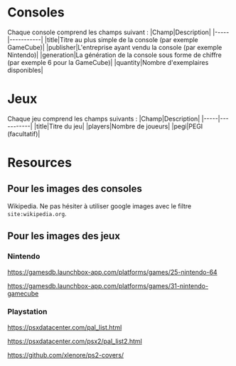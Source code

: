 # Consoles

Chaque console comprend les champs suivant :
|Champ|Description|
|-----|-----------|
|title|Titre au plus simple de la console (par exemple GameCube)|
|publisher|L'entreprise ayant vendu la console (par exemple Nintendo)|
|generation|La génération de la console sous forme de chiffre (par exemple 6 pour la GameCube)|
|quantity|Nombre d'exemplaires disponibles|

# Jeux

Chaque jeu comprend les champs suivants :
|Champ|Description|
|-----|-----------|
|title|Titre du jeu|
|players|Nombre de joueurs|
|pegi|PEGI (facultatif)|

# Resources

## Pour les images des consoles
Wikipedia. Ne pas hésiter à utiliser google images avec le filtre `site:wikipedia.org`.

## Pour les images des jeux

### Nintendo
https://gamesdb.launchbox-app.com/platforms/games/25-nintendo-64

https://gamesdb.launchbox-app.com/platforms/games/31-nintendo-gamecube

### Playstation
https://psxdatacenter.com/pal_list.html

https://psxdatacenter.com/psx2/pal_list2.html

https://github.com/xlenore/ps2-covers/

